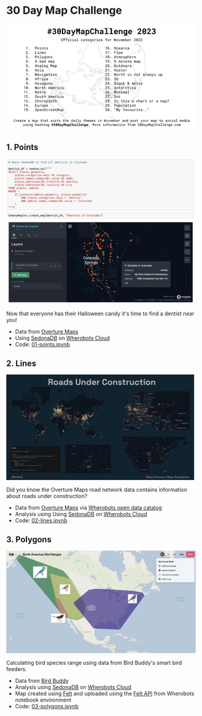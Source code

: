# 30 Day Map Challenge

![](img/30daymapchallenge.png)

## 1. Points

![](img/01-points-final.png)

Now that everyone has their Halloween candy it's time to find a dentist near you!

* Data from [Overture Maps](https://medium.com/@dr.jiayu/harnessing-overture-maps-data-apache-sedonas-journey-from-parquet-to-geoparquet-d99f7767a499)
* Using [SedonaDB](https://wherobots.com/sedona-db/) on [Wherobots Cloud](https://www.wherobots.services)
* Code: [01-points.ipynb](notebooks/01-points.ipynb)


## 2. Lines

![](img/02-lines-final.png)

Did you know the Overture Maps road network data contains information about roads under construction?

* Data from [Overture Maps](https://overturemaps.org/) via [Wherobots open data catalog](https://docs.wherobots.services/1.2.0/tutorials/opendata/introduction/)
* Analysis using Using [SedonaDB](https://wherobots.com/sedona-db/) on [Wherobots Cloud](https://www.wherobots.services)
* Code: [02-lines.ipynb](notebooks/02-lines.ipynb)


## 3. Polygons

![](img/03-polygons-final.png)

Calculating bird species range using data from Bird Buddy's smart bird feeders.

* Data from [Bird Buddy](https://mybirdbuddy.com/)
* Analysis using [SedonaDB](https://wherobots.com/sedona-db/) on [Wherobots Cloud](https://wherobots.com)
* Map created using [Felt](https://felt.com/) and uploaded using the [Felt API](https://feltmaps.notion.site/Felt-Public-API-reference-c01e0e6b0d954a678c608131b894e8e1) from Wherobots notebook environment
* Code: [03-polygons.ipynb](notebooks/03-polygons.ipynb)